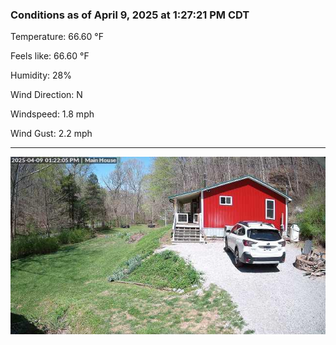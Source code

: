### Conditions as of April 9, 2025 at 1:27:21 PM CDT 

Temperature: 66.60 &deg;F

Feels like: 66.60 &deg;F

Humidity: 28%

Wind Direction: N

Windspeed: 1.8 mph

Wind Gust: 2.2 mph

---

<img src="./images/latest.jpeg"/>

